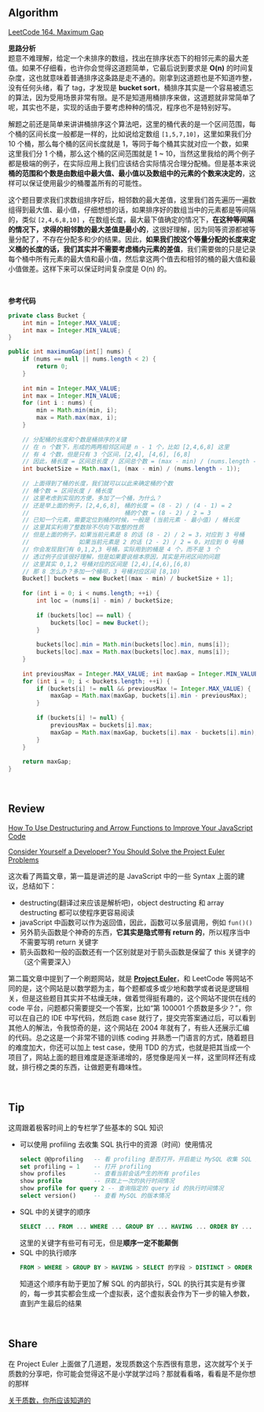 
## Algorithm
[LeetCode 164. Maximum Gap](https://leetcode.com/problems/maximum-gap/)

**思路分析**<br>
题意不难理解，给定一个未排序的数组，找出在排序状态下的相邻元素的最大差值。如果不仔细看，也许你会觉得这道题简单，它最后说到要求是 **O(n)** 的时间复杂度，这也就意味着普通排序这条路是走不通的。刚拿到这道题也是不知道咋整，没有任何头绪，看了 tag，才发现是 **bucket sort**，桶排序其实是一个容易被遗忘的算法，因为受用场景非常有限。是不是知道用桶排序来做，这道题就非常简单了呢，其实也不是，实现的话由于要考虑种种的情况，程序也不是特别好写。

解题之前还是简单来讲讲桶排序这个算法吧，这里的桶代表的是一个区间范围，每个桶的区间长度一般都是一样的，比如说给定数组 `[1,5,7,10]`，这里如果我们分 10 个桶，那么每个桶的区间长度就是 1，等同于每个桶其实就对应一个数，如果这里我们分 1 个桶，那么这个桶的区间范围就是 1 ~ 10，当然这里我给的两个例子都是极端的例子，在实际应用上我们应该结合实际情况合理分配桶。但是基本来说**桶的范围和个数是由数组中最大值、最小值以及数组中的元素的个数来决定的**，这样可以保证使用最少的桶覆盖所有的可能性。

这个题目要求我们求数组排序好后，相邻数的最大差值，这里我们首先遍历一遍数组得到最大值、最小值，仔细想想的话，如果排序好的数组当中的元素都是等间隔的，类似 `[2,4,6,8,10]` ，在数组长度，最大最下值确定的情况下，**在这种等间隔的情况下，求得的相邻数的最大差值是最小的**，这很好理解，因为同等资源都被等量分配了，不存在分配多和少的结果。因此，**如果我们按这个等量分配的长度来定义桶的长度的话，我们其实并不需要考虑桶内元素的差值**，我们需要做的只是记录每个桶中所有元素的最大值和最小值，然后拿这两个值去和相邻的桶的最大值和最小值做差。这样下来可以保证时间复杂度是 O(n) 的。

<br>

**参考代码**
```java
private class Bucket {
    int min = Integer.MAX_VALUE;
    int max = Integer.MIN_VALUE;
}

public int maximumGap(int[] nums) {
    if (nums == null || nums.length < 2) {
        return 0;
    }
    
    int min = Integer.MAX_VALUE;
    int max = Integer.MIN_VALUE;
    for (int i : nums) {
        min = Math.min(min, i);
        max = Math.max(max, i);
    }
    
    // 分配桶的长度和个数是桶排序的关键
    // 在 n 个数下，形成的两两相邻区间是 n - 1 个，比如 [2,4,6,8] 这里
    // 有 4 个数，但是只有 3 个区间，[2,4], [4,6], [6,8]
    // 因此，桶长度 = 区间总长度 / 区间总个数 = (max - min) / (nums.length - 1)
    int bucketSize = Math.max(1, (max - min) / (nums.length - 1));
    
    // 上面得到了桶的长度，我们就可以以此来确定桶的个数
    // 桶个数 = 区间长度 / 桶长度
    // 这里考虑到实现的方便，多加了一个桶，为什么？
    // 还是举上面的例子，[2,4,6,8], 桶的长度 = (8 - 2) / (4 - 1) = 2
    //                           桶的个数 = (8 - 2) / 2 = 3
    // 已知一个元素，需要定位到桶的时候，一般是 (当前元素 - 最小值) / 桶长度
    // 这里其实利用了整数除不尽向下取整的性质
    // 但是上面的例子，如果当前元素是 8 的话 (8 - 2) / 2 = 3，对应到 3 号桶
    //              如果当前元素是 2 的话 (2 - 2) / 2 = 0，对应到 0 号桶
    // 你会发现我们有 0,1,2,3 号桶，实际用到的桶是 4 个，而不是 3 个
    // 透过例子应该很好理解，但是如果要说根本原因，其实是开闭区间的问题
    // 这里其实 0,1,2 号桶对应的区间是 [2,4),[4,6),[6,8)
    // 那 8 怎么办？多加一个桶呗，3 号桶对应区间 [8,10)
    Bucket[] buckets = new Bucket[(max - min) / bucketSize + 1];
    
    for (int i = 0; i < nums.length; ++i) {
        int loc = (nums[i] - min) / bucketSize;
        
        if (buckets[loc] == null) {
            buckets[loc] = new Bucket();
        }
        
        buckets[loc].min = Math.min(buckets[loc].min, nums[i]);
        buckets[loc].max = Math.max(buckets[loc].max, nums[i]);
    }
    
    int previousMax = Integer.MAX_VALUE; int maxGap = Integer.MIN_VALUE;
    for (int i = 0; i < buckets.length; ++i) {
        if (buckets[i] != null && previousMax != Integer.MAX_VALUE) {
            maxGap = Math.max(maxGap, buckets[i].min - previousMax);
        }
        
        if (buckets[i] != null) {
            previousMax = buckets[i].max;
            maxGap = Math.max(maxGap, buckets[i].max - buckets[i].min);
        }
    }
    
    return maxGap;
}
```

<br>

## Review
[How To Use Destructuring and Arrow Functions to Improve Your JavaScript Code](https://medium.com/better-programming/use-these-javascript-features-to-make-your-code-more-readable-ec3930827226)

[Consider Yourself a Developer? You Should Solve the Project Euler Problems](https://blog.usejournal.com/consider-yourself-a-developer-you-should-solve-the-project-euler-problems-ed8d13397c9c)

这次看了两篇文章，第一篇是讲述的是 JavaScript 中的一些 Syntax 上面的建议，总结如下：
* destructing(翻译过来应该是解析吧)，object destructing 和 array destructing 都可以使程序更容易阅读
* javaScript 中函数可以作为返回值，因此，函数可以多层调用，例如 `fun()()` 
* 另外箭头函数是个神奇的东西，**它其实是隐式带有 return 的**，所以程序当中不需要写明 return 关键字
* 箭头函数和一般的函数还有一个区别就是对于箭头函数是保留了 this 关键字的（这个需要深入）

第二篇文章中提到了一个刷题网站，就是 **[Project Euler](https://projecteuler.net)**，和 LeetCode 等网站不同的是，这个网站是以数学题为主，每个题都或多或少地和数学或者说是逻辑相关，但是这些题目其实并不枯燥无味，做着觉得挺有趣的，这个网站不提供在线的 code 平台，问题都只需要提交一个答案，比如“第 100001 个质数是多少？”，你可以在自己的 IDE 中写代码，然后跑 case 就行了，提交完答案通过后，可以看到其他人的解法，令我惊奇的是，这个网站在 2004 年就有了，有些人还展示汇编的代码。总之这是一个非常不错的训练 coding 并熟悉一门语言的方式，随着题目的难度加大，你还可以加上 test case，使用 TDD 的方式，也就是把其当成一个项目了，网站上面的题目难度是逐渐递增的，感觉像是闯关一样，这里同样还有成就，排行榜之类的东西，让做题更有趣味性。

<br>


## Tip
这周跟着极客时间上的专栏学了些基本的 SQL 知识
* 可以使用 profiling 去收集 SQL 执行中的资源（时间）使用情况
     ```sql
     select @@profiling   -- 看 profiling 是否打开，开启能让 MySQL 收集 SQL 执行所使用的资源情况
    set profiling = 1    -- 打开 profiling
    show profiles        -- 查看当前会话产生的所有 profiles
    show profile         -- 获取上一次的执行时间情况
    show profile for query 2 -- 查询指定的 query id 的执行时间情况
    select version()     -- 查看 MySQL 的版本情况
     ```
* SQL 中的关键字的顺序
    ```sql
    SELECT ... FROM ... WHERE ... GROUP BY ... HAVING ... ORDER BY ... LIMIT
     ```
    这里的关键字有些可有可无，但是**顺序一定不能颠倒**
* SQL 中的执行顺序
    ```sql
    FROM > WHERE > GROUP BY > HAVING > SELECT 的字段 > DISTINCT > ORDER BY > LIMIT
    ```
    知道这个顺序有助于更加了解 SQL 的内部执行，SQL 的执行其实是有步骤的，每一步其实都会生成一个虚拟表，这个虚拟表会作为下一步的输入参数，直到产生最后的结果


<br>

## Share
在 Project Euler 上面做了几道题，发现质数这个东西很有意思，这次就写个关于质数的分享吧，你可能会觉得这不是小学就学过吗？那就看看咯，看看是不是你想的那样

[关于质数，你所应该知道的](./关于质数你所应该知道的.md)
